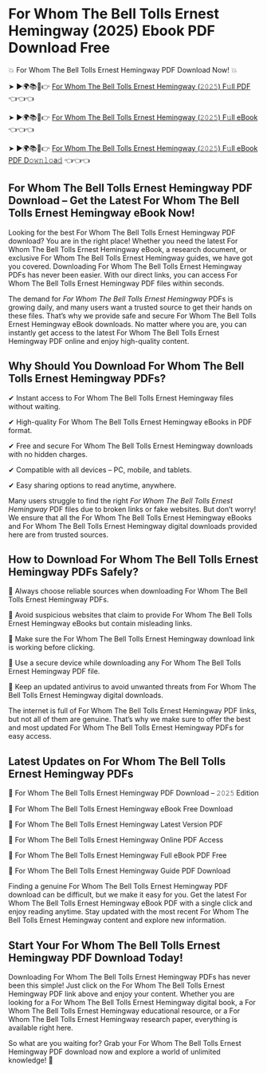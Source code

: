 # For Whom The Bell Tolls Ernest Hemingway (2025) Ebook PDF Download Free

💥 For Whom The Bell Tolls Ernest Hemingway PDF Download Now! 💥

➤ ►🌍📚📱👉 [For Whom The Bell Tolls Ernest Hemingway (𝟸𝟶𝟸𝟻) F𝚞ll PDF](https://getpdf.xyz/for-whom-the-bell-tolls-ernest-hemingway) 👈👈👈


➤ ►🌍📚📱👉 [For Whom The Bell Tolls Ernest Hemingway (𝟸𝟶𝟸𝟻) F𝚞ll eBook](https://getpdf.xyz/for-whom-the-bell-tolls-ernest-hemingway) 👈👈👈


➤ ►🌍📚📱👉 [For Whom The Bell Tolls Ernest Hemingway (𝟸𝟶𝟸𝟻) F𝚞ll eBook PDF D𝚘𝚠𝚗𝚕𝚘a𝚍](https://getpdf.xyz/for-whom-the-bell-tolls-ernest-hemingway) 👈👈👈


## For Whom The Bell Tolls Ernest Hemingway PDF Download – Get the Latest For Whom The Bell Tolls Ernest Hemingway eBook Now!

Looking for the best For Whom The Bell Tolls Ernest Hemingway PDF download? You are in the right place! Whether you need the latest For Whom The Bell Tolls Ernest Hemingway eBook, a research document, or exclusive For Whom The Bell Tolls Ernest Hemingway guides, we have got you covered. Downloading For Whom The Bell Tolls Ernest Hemingway PDFs has never been easier. With our direct links, you can access For Whom The Bell Tolls Ernest Hemingway PDF files within seconds.

The demand for *For Whom The Bell Tolls Ernest Hemingway* PDFs is growing daily, and many users want a trusted source to get their hands on these files. That’s why we provide safe and secure For Whom The Bell Tolls Ernest Hemingway eBook downloads. No matter where you are, you can instantly get access to the latest For Whom The Bell Tolls Ernest Hemingway PDF online and enjoy high-quality content.

## Why Should You Download For Whom The Bell Tolls Ernest Hemingway PDFs?

✔ Instant access to For Whom The Bell Tolls Ernest Hemingway files without waiting.

✔ High-quality For Whom The Bell Tolls Ernest Hemingway eBooks in PDF format.

✔ Free and secure For Whom The Bell Tolls Ernest Hemingway downloads with no hidden charges.

✔ Compatible with all devices – PC, mobile, and tablets.

✔ Easy sharing options to read anytime, anywhere.

Many users struggle to find the right *For Whom The Bell Tolls Ernest Hemingway* PDF files due to broken links or fake websites. But don’t worry! We ensure that all the For Whom The Bell Tolls Ernest Hemingway eBooks and For Whom The Bell Tolls Ernest Hemingway digital downloads provided here are from trusted sources.

## How to Download For Whom The Bell Tolls Ernest Hemingway PDFs Safely?

📌 Always choose reliable sources when downloading For Whom The Bell Tolls Ernest Hemingway PDFs.

📌 Avoid suspicious websites that claim to provide For Whom The Bell Tolls Ernest Hemingway eBooks but contain misleading links.

📌 Make sure the For Whom The Bell Tolls Ernest Hemingway download link is working before clicking.

📌 Use a secure device while downloading any For Whom The Bell Tolls Ernest Hemingway PDF file.

📌 Keep an updated antivirus to avoid unwanted threats from For Whom The Bell Tolls Ernest Hemingway digital downloads.

The internet is full of For Whom The Bell Tolls Ernest Hemingway PDF links, but not all of them are genuine. That’s why we make sure to offer the best and most updated For Whom The Bell Tolls Ernest Hemingway PDFs for easy access.

## Latest Updates on For Whom The Bell Tolls Ernest Hemingway PDFs

🔹 For Whom The Bell Tolls Ernest Hemingway PDF Download – 𝟸𝟶𝟸𝟻 Edition

🔹 For Whom The Bell Tolls Ernest Hemingway eBook Free Download

🔹 For Whom The Bell Tolls Ernest Hemingway Latest Version PDF

🔹 For Whom The Bell Tolls Ernest Hemingway Online PDF Access

🔹 For Whom The Bell Tolls Ernest Hemingway Full eBook PDF Free

🔹 For Whom The Bell Tolls Ernest Hemingway Guide PDF Download

Finding a genuine For Whom The Bell Tolls Ernest Hemingway PDF download can be difficult, but we make it easy for you. Get the latest For Whom The Bell Tolls Ernest Hemingway eBook PDF with a single click and enjoy reading anytime. Stay updated with the most recent For Whom The Bell Tolls Ernest Hemingway content and explore new information.

## Start Your For Whom The Bell Tolls Ernest Hemingway PDF Download Today!

Downloading For Whom The Bell Tolls Ernest Hemingway PDFs has never been this simple! Just click on the For Whom The Bell Tolls Ernest Hemingway PDF link above and enjoy your content. Whether you are looking for a For Whom The Bell Tolls Ernest Hemingway digital book, a For Whom The Bell Tolls Ernest Hemingway educational resource, or a For Whom The Bell Tolls Ernest Hemingway research paper, everything is available right here.

So what are you waiting for? Grab your For Whom The Bell Tolls Ernest Hemingway PDF download now and explore a world of unlimited knowledge! 🚀